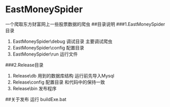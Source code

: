 # EastMoneySpider
一个爬取东方财富网上一些股票数据的爬虫
##目录说明
###1.EastMoneySpider目录
1. EastMoneySpider\debug 调试目录 主要调试爬虫
2. EastMoneySpider\config 配置目录
3. EastMoneySpider\run 运行文件

###2.Release目录
1. Release\db 用到的数据库结构 运行前先导入Mysql
2. Release\config 配置目录 和代码中的保持一致
3. Release\bin 发布程序

##关于发布
运行 buildExe.bat


